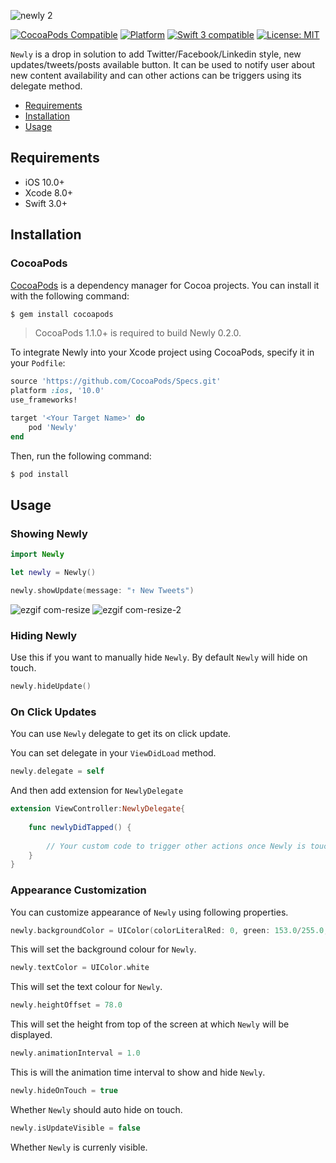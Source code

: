 ![newly 2](https://cloud.githubusercontent.com/assets/2684979/20462091/9357647c-af38-11e6-992f-07b9c263bb59.png)


[![CocoaPods Compatible](https://img.shields.io/cocoapods/v/Newly.svg)](https://img.shields.io/cocoapods/v/Newly.svg)
[![Platform](https://img.shields.io/cocoapods/p/Newly.svg?style=flat)](http://cocoadocs.org/docsets/Newly)
<a href="https://developer.apple.com/swift"><img src="https://img.shields.io/badge/swift3-compatible-4BC51D.svg?style=flat" alt="Swift 3 compatible" /></a>
<a href="https://raw.githubusercontent.com/xmartlabs/Eureka/master/LICENSE"><img src="http://img.shields.io/badge/license-MIT-blue.svg?style=flat" alt="License: MIT" /></a>

`Newly` is a drop in solution to add Twitter/Facebook/Linkedin style, new updates/tweets/posts available button. It can be used to notify user about new content availability and can other actions can be triggers using its delegate method.


- [Requirements](#requirements)
- [Installation](#installation)
- [Usage](#usage)

## Requirements

- iOS 10.0+
- Xcode 8.0+
- Swift 3.0+

## Installation

### CocoaPods

[CocoaPods](http://cocoapods.org) is a dependency manager for Cocoa projects. You can install it with the following command:

```bash
$ gem install cocoapods
```

> CocoaPods 1.1.0+ is required to build Newly 0.2.0.

To integrate Newly into your Xcode project using CocoaPods, specify it in your `Podfile`:

```ruby
source 'https://github.com/CocoaPods/Specs.git'
platform :ios, '10.0'
use_frameworks!

target '<Your Target Name>' do
    pod 'Newly'
end
```

Then, run the following command:

```bash
$ pod install
```


## Usage

### Showing Newly

```swift
import Newly

let newly = Newly()

newly.showUpdate(message: "↑ New Tweets")
```
![ezgif com-resize](https://cloud.githubusercontent.com/assets/2684979/20461445/a411dee6-af24-11e6-89da-5a67796819d6.gif)
![ezgif com-resize-2](https://cloud.githubusercontent.com/assets/2684979/20624689/567c125a-b334-11e6-99a7-3f851f46d05d.gif)


### Hiding Newly

Use this if you want to manually hide `Newly`. By default `Newly` will hide on touch.
 
```swift
newly.hideUpdate()
```


### On Click Updates

You can use `Newly` delegate to get its on click update.

You can set delegate in your `ViewDidLoad` method.

```swift
newly.delegate = self
```

And then add extension for `NewlyDelegate`

```swift
extension ViewController:NewlyDelegate{
    
    func newlyDidTapped() {
        
        // Your custom code to trigger other actions once Newly is touched.
    }
}

```


### Appearance Customization 

You can customize appearance of `Newly` using following properties.



```swift
newly.backgroundColor = UIColor(colorLiteralRed: 0, green: 153.0/255.0, blue: 229.0/255.0, alpha: 1.0)
```
This will set the background colour for `Newly`.


```swift
newly.textColor = UIColor.white
```
This will set the text colour for `Newly`.


```swift
newly.heightOffset = 78.0
```
This will set the height from top of the screen at which `Newly` will be displayed.



```swift
newly.animationInterval = 1.0
```
This is will the animation time interval to show and hide `Newly`.


```swift
newly.hideOnTouch = true
```
Whether `Newly` should auto hide on touch.


```swift
newly.isUpdateVisible = false
```
Whether `Newly` is currenly visible.



